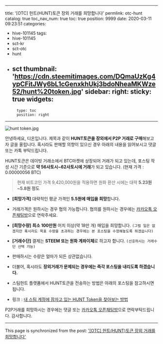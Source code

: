 
---
title: '[OTC] 헌트(HUNT)토큰 장외 거래를 희망합니다'
permlink: otc-hunt
catalog: true
toc_nav_num: true
toc: true
position: 9999
date: 2020-03-11 09:23:51
categories:
- hive-101145
tags:
- hive-101145
- sct-kr
- sct-otc
- hunt
- sct
thumbnail: 'https://cdn.steemitimages.com/DQmaUzKg4ypCFitJWy6bL1cGenxkhUkj3bdoNheaMKWze52/hunt%20token.jpg'
sidebar:
    right:
        sticky: true
widgets:
    -
        type: toc
        position: right
---


![hunt token.jpg](https://cdn.steemitimages.com/DQmaUzKg4ypCFitJWy6bL1cGenxkhUkj3bdoNheaMKWze52/hunt%20token.jpg)

안녕하세요, 디온입니다. 제목과 같이 **HUNT토큰을 장외에서 P2P 거래로 구매**해보고자 글을 올립니다. 혹시라도 판매할 의향이 있으신 경우 아래의 내용을 읽어보시고 댓글 또는 카톡 부탁드립니다.




 HUNT토큰은 데이빗 거래소에서 BTC마켓에 상장되어 거래가 되고 있는데, 포스팅 작성 시간 기준으로 **약 56사토시~62사토시에 거래**가 되고 있습니다. (현재 가격 : 0.00000056 BTC)

> 현재 비트코인 가격 9,420,000원을 적용하면 원화 환산 시에는 대략 **5.23원~5.8원 정도**

- **[희망가격]** 대략적인 평균 가격인 **5.5원에 매입을 희망**합니다. 

- 거래가격은 원하시는 경우 협의 가능합니다. 협의를 원하시는 경우에는 [카카오톡 오픈채팅방](https://open.kakao.com/o/sfOFcstb)으로 연락주세요.

- **[희망수량]** **최소 100만원** 어치 이상(약 18만 개) 매입을 희망합니다. `(그럴 일은 없겠지만 혹시라도 목표 수량을 초과하는 경우에는 본 포스팅을 수정해놓도록 하겠습니다)` 

- **[거래수단]** 결제는 **STEEM 또는 원화 계좌이체**로 하고자 합니다. `(선호하시는 거래수단 선택 가능)`

- 판매하시는 수량은 얼마가 되든 상관없습니다. 

- 더불어, 혹시라도 **장외거래가 문제되는 경우에는 즉각 포스팅을 내리도록 하겠습니다.**

- 스팀헌트 플랫폼에서 HUNT토큰을 전송하는 방법은 아래의 포스팅을 참고하시면 됩니다.

- 링크 : [내 스팀 계정에 잠자고 있는 HUNT Token을 찾아보는 방법](https://www.steemcoinpan.com/hive-101145/@donekim/hunt-hunt-token)

 P2P거래를 희망하시는 경우에는 댓글 또는 [카카오톡 오픈채팅방](https://open.kakao.com/o/sfOFcstb)으로 연락부탁드립니다. 감사합니다.

- - -

This page is synchronized from the post: ['[OTC] 헌트(HUNT)토큰 장외 거래를 희망합니다'](https://steemit.com/@donekim/otc-hunt)
